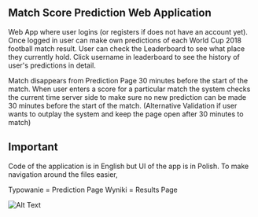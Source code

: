 ## Match Score Prediction Web Application

Web App where user logins (or registers if does not have an account yet). Once logged in user can make own predictions of each World Cup 2018 football match result.
User can check the Leaderboard to see what place they currently hold. Click username in leaderboard to see the history of user's predictions in detail.

Match disappears from Prediction Page 30 minutes before the start of the match.
When user enters a score for a particular match the system checks the current time server side to make sure no new prediction can be made 30 minutes before the start of the match. (Alternative Validation if user wants to outplay the system and keep the page open after 30 minutes to match)

## Important
Code of the application is in English but UI of the app is in Polish.
To make navigation around the files easier,

Typowanie = Prediction Page
Wyniki = Results Page

![Alt Text](https://media.giphy.com/media/69zP0KxUMSWodSZHRV/giphy.gif)
